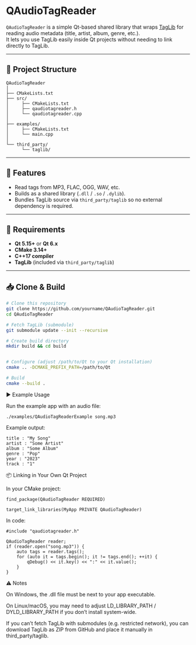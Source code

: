 # QAudioTagReader

`QAudioTagReader` is a simple Qt-based shared library that wraps [TagLib](https://taglib.org) for reading audio metadata (title, artist, album, genre, etc.).  
It lets you use TagLib easily inside Qt projects without needing to link directly to TagLib.

---

## 📂 Project Structure
```
QAudioTagReader 
│ 
├── CMakeLists.txt 
├── src/
│     ├── CMakeLists.txt 
│     ├── qaudiotagreader.h 
│     └── qaudiotagreader.cpp 
│
├── examples/
│     ├── CMakeLists.txt
│     └── main.cpp
│
└── third_party/
      └── taglib/
```


---

## 🚀 Features
- Read tags from MP3, FLAC, OGG, WAV, etc.  
- Builds as a shared library (`.dll` / `.so` / `.dylib`).  
- Bundles TagLib source via `third_party/taglib` so no external dependency is required.

---

## 🔧 Requirements
- **Qt 5.15+** or **Qt 6.x**  
- **CMake 3.14+**  
- **C++17 compiler**  
- **TagLib** (included via `third_party/taglib`)

---

## 📥 Clone & Build

```bash
# Clone this repository
git clone https://github.com/yourname/QAudioTagReader.git
cd QAudioTagReader

# Fetch TagLib (submodule)
git submodule update --init --recursive

# Create build directory
mkdir build && cd build


# Configure (adjust /path/to/Qt to your Qt installation)
cmake .. -DCMAKE_PREFIX_PATH=/path/to/Qt

# Build
cmake --build .

```
▶️ Example Usage

Run the example app with an audio file:

```
./examples/QAudioTagReaderExample song.mp3
```

Example output:
```
title : "My Song"
artist : "Some Artist"
album : "Some Album"
genre : "Pop"
year : "2023"
track : "1"
```

📦 Linking in Your Own Qt Project

In your CMake project:
```
find_package(QAudioTagReader REQUIRED)

target_link_libraries(MyApp PRIVATE QAudioTagReader)
```

In code:
```
#include "qaudiotagreader.h"

QAudioTagReader reader;
if (reader.open("song.mp3")) {
    auto tags = reader.tags();
    for (auto it = tags.begin(); it != tags.end(); ++it) {
        qDebug() << it.key() << ":" << it.value();
    }
}

```
⚠️ Notes

On Windows, the .dll file must be next to your app executable.

On Linux/macOS, you may need to adjust LD_LIBRARY_PATH / DYLD_LIBRARY_PATH if you don’t install system-wide.

If you can’t fetch TagLib with submodules (e.g. restricted network), you can download TagLib as ZIP from GitHub and place it manually in third_party/taglib.
